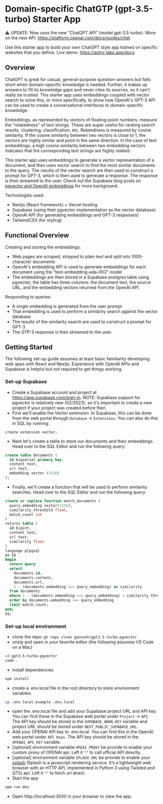 # Domain-specific ChatGTP (gpt-3.5-turbo) Starter App

⚠️ UPDATE: Now uses the new "ChatGPT API" (model gpt-3.5-turbo). More on the new API: <https://platform.openai.com/docs/guides/chat> 

Use this starter app to build your own ChatGPT style app trained on specific websites that you define. Live demo: <https://astro-labs.app/docs>

## Overview

ChatGPT is great for casual, general-purpose question-answers but falls short when domain-specific knowledge is needed. Further, it makes up answers to fill its knowledge gaps and never cites its sources, so it can't really be trusted. This starter app uses embeddings coupled with vector search to solve this, or more specifically, to show how OpenAI's GPT-3 API can be used to create a conversational interfaces to domain-specific knowledge.

Embeddings, as represented by vectors of floating-point numbers, measure the "relatedness" of text strings. These are super useful for ranking search results, clustering, classification, etc. Relatedness is measured by cosine similarity. If the cosine similarity between two vectors is close to 1, the vectors are highly similar and point in the same direction. In the case of text embeddings, a high cosine similarity between two embedding vectors indicates that the corresponding text strings are highly related.

This starter app uses embeddings to generate a vector representation of a document, and then uses vector search to find the most similar documents to the query. The results of the vector search are then used to construct a prompt for GPT-3, which is then used to generate a response. The response is then streamed to the user. Check out the Supabase blog posts on [pgvector and OpenAI embeddings](https://supabase.com/blog/openai-embeddings-postgres-vector) for more background.

Technologies used:
- Nextjs (React framework) + Vercel hosting
- Supabase (using their pgvector implementation as the vector database)
- OpenAI API (for generating embeddings and GPT-3 responses)
- TailwindCSS (for styling)

## Functional Overview

Creating and storing the embeddings:
- Web pages are scraped, stripped to plain text and split into 1000-character documents
- OpenAI's embedding API is used to generate embeddings for each document using the "text-embedding-ada-002" model
- The embeddings are then stored in a Supabase postgres table using pgvector; the table has three columns: the document text, the source URL, and the embedding vectors returned from the OpenAI API.

Responding to queries:
- A single embedding is generated from the user prompt
- That embedding is used to perform a similarity search against the vector database
- The results of the similarity search are used to construct a prompt for GPT-3
- The GTP-3 response is then streamed to the user.

## Getting Started

The following set-up guide assumes at least basic familiarity developing web apps with React and Nextjs. Experience with OpenAI APIs and Supabase is helpful but not required to get things working.

### Set-up Supabase

- Create a Supabase account and project at https://app.supabase.com/sign-in. NOTE: Supabase support for pgvector is relatively new (02/2023), so it's important to create a new project if your project was created before then.
-  First we'll enable the Vector extension. In Supabase, this can be done from the web portal through ```Database``` → ```Extensions```. You can also do this in SQL by running:
```
create extension vector;
```
- Next let's create a table to store our documents and their embeddings. Head over to the SQL Editor and run the following query:
```sql
create table documents (
  id bigserial primary key,
  content text,
  url text,
  embedding vector (1536)
);
```
- Finally, we'll create a function that will be used to perform similarity searches. Head over to the SQL Editor and run the following query:
```sql
create or replace function match_documents (
  query_embedding vector(1536),
  similarity_threshold float,
  match_count int
)
returns table (
  id bigint,
  content text,
  url text,
  similarity float
)
language plpgsql
as $$
begin
  return query
  select
    documents.id,
    documents.content,
    documents.url,
    1 - (documents.embedding <=> query_embedding) as similarity
  from documents
  where 1 - (documents.embedding <=> query_embedding) > similarity_threshold
  order by documents.embedding <=> query_embedding
  limit match_count;
end;
$$;
```

### Set-up local environment

- clone the repo: ```gh repo clone gannonh/gpt3.5-turbo-pgvector```
- unzip and open in your favorite editor (the following assumes VS Code on a Mac)
```bash
cd gpt3.5-turbo-pgvector
code .
```
- install dependencies
```bash
npm install
```
- create a .env.local file in the root directory to store environment variables:
```bash
cp .env.local.example .env.local
```
- open the .env.local file and add your Supabase project URL and API key. You can find these in the Supabase web portal under ```Project``` → ```API```. The API key should be stored in the ```SUPABASE_ANON_KEY``` variable and project URL should be stored under ```NEXT_PUBLIC_SUPABASE_URL```.
- Add your OPENAI API key to .env.local. You can find this in the OpenAI web portal under ```API Keys```. The API key should be stored in the ```OPENAI_API_KEY``` variable.
- [optional] environment variable ```OPEAI_PROXY``` be provide to enable your custom proxy of OPENAI api. Left it ```""``` to call official API directly.
- [optional] environment variable ```SPLASH_URL``` be provide to enable your [splash](https://splash.readthedocs.io/en/stable/index.html) (Splash is a javascript rendering service. It’s a lightweight web browser with an HTTP API, implemented in Python 3 using Twisted and QT5) api. Left it ```""``` to fetch url direct.
- Start the app
```bash
npm run dev
```
- Open http://localhost:3000 in your browser to view the app.
